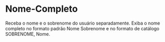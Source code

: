 # Nome-Completo
Receba o nome e o sobrenome do usuário separadamente. Exiba o nome completo no formato padrão Nome Sobrenome e no formato de catálogo SOBRENOME, Nome.
